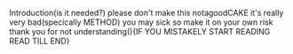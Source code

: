 Introduction(is it needed?)
please don't make this notagoodCAKE it's really very bad(specically METHOD)
you may sick so make it on your own risk
thank you for not understanding(){IF YOU MISTAKELY START READING READ TILL END}